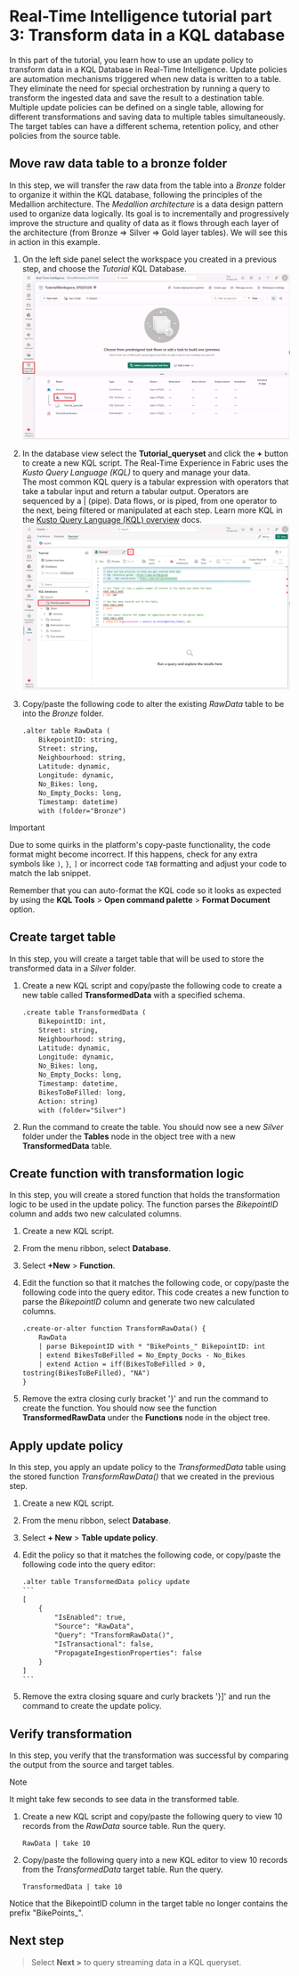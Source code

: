 # Real-Time Intelligence tutorial part 3: Transform data in a KQL database

In this part of the tutorial, you learn how to use an update policy to transform data in a KQL Database in Real-Time Intelligence. Update policies are automation mechanisms triggered when new data is written to a table. They eliminate the need for special orchestration by running a query to transform the ingested data and save the result to a destination table. Multiple update policies can be defined on a single table, allowing for different transformations and saving data to multiple tables simultaneously. The target tables can have a different schema, retention policy, and other policies from the source table.

## Move raw data table to a bronze folder

In this step, we will transfer the raw data from the table into a _Bronze_ folder to organize it within the KQL database, following the principles of the Medallion architecture. The _Medallion architecture_ is a data design pattern used to organize data logically. Its goal is to incrementally and progressively improve the structure and quality of data as it flows through each layer of the architecture (from Bronze ⇒ Silver ⇒ Gold layer tables). We will see this in action in this example.

1. On the left side panel select the workspace you created in a previous step, and choose the _Tutorial_ KQL Database.
![Screenshot showing the workspace elements including the Tutorial KQL Database.](media/workspace-kql-database.png)

2. In the database view select the **Tutorial_queryset** and click the **+** button to create a new KQL script. The Real-Time Experience in Fabric uses the _Kusto Query Language (KQL)_ to query and manage your data.  
The most common KQL query is a tabular expression with operators that take a tabular input and return a tabular output. Operators are sequenced by a | (pipe). Data flows, or is piped, from one operator to the next, being filtered or manipulated at each step. Learn more KQL in the [Kusto Query Language (KQL) overview](https://learn.microsoft.com/en-us/kusto/query/) docs.
![Screenshot showing the KQL database view focusing on the Tutorial queryset.](media/kql-queryset.png)

3. Copy/paste the following code to alter the existing _RawData_ table to be into the _Bronze_ folder.

    ```kusto
    .alter table RawData (
        BikepointID: string,
        Street: string,
        Neighbourhood: string,
        Latitude: dynamic,
        Longitude: dynamic,
        No_Bikes: long,
        No_Empty_Docks: long,
        Timestamp: datetime)
        with (folder="Bronze")
    ```

> [!IMPORTANT]
> Due to some quirks in the platform's copy-paste functionality, the code format might become incorrect. If this happens, check for any extra symbols like `)`, `}`, `]` or incorrect code `TAB` formatting and adjust your code to match the lab snippet.
>
> Remember that you can auto-format the KQL code so it looks as expected by using the **KQL Tools** > **Open command palette** > **Format Document** option.

## Create target table

In this step, you will create a target table that will be used to store the transformed data in a _Silver_ folder.

1. Create a new KQL script and copy/paste the following code to create a new table called **TransformedData** with a specified schema.

    ```kusto
    .create table TransformedData (
        BikepointID: int,
        Street: string,
        Neighbourhood: string,
        Latitude: dynamic,
        Longitude: dynamic,
        No_Bikes: long,
        No_Empty_Docks: long,
        Timestamp: datetime,
        BikesToBeFilled: long,
        Action: string)
        with (folder="Silver")
    ```

2. Run the command to create the table. You should now see a new _Silver_ folder under the **Tables** node in the object tree with a new **TransformedData** table.

## Create function with transformation logic

In this step, you will create a stored function that holds the transformation logic to be used in the update policy. The function parses the _BikepointID_ column and adds two new calculated columns.

1. Create a new KQL script.
2. From the menu ribbon, select **Database**.
3. Select **+New** > **Function**.
4. Edit the function so that it matches the following code, or copy/paste the following code into the query editor. This code creates a new function to parse the _BikepointID_ column and generate two new calculated columns.

    ```kusto
    .create-or-alter function TransformRawData() {
        RawData
        | parse BikepointID with * "BikePoints_" BikepointID: int
        | extend BikesToBeFilled = No_Empty_Docks - No_Bikes
        | extend Action = iff(BikesToBeFilled > 0, tostring(BikesToBeFilled), "NA")
    }
    ```

5. Remove the extra closing curly bracket '}' and run the command to create the function.
    You should now see the function **TransformedRawData** under the **Functions** node in the object tree.

## Apply update policy

In this step, you apply an update policy to the _TransformedData_ table using the stored function _TransformRawData()_ that we created in the previous step.

1. Create a new KQL script.
2. From the menu ribbon, select **Database**.
3. Select **+ New** > **Table update policy**.
4. Edit the policy so that it matches the following code, or copy/paste the following code into the query editor:

    ~~~kusto
    .alter table TransformedData policy update
    ```
    [
        {
            "IsEnabled": true,
            "Source": "RawData",
            "Query": "TransformRawData()",
            "IsTransactional": false,
            "PropagateIngestionProperties": false
        }
    ]
    ```
    ~~~

5. Remove the extra closing square and curly brackets '}]' and run the command to create the update policy.

## Verify transformation

In this step, you verify that the transformation was successful by comparing the output from the source and target tables.

> [!NOTE]
> It might take few seconds to see data in the transformed table.

1. Create a new KQL script and copy/paste the following query to view 10 records from  the _RawData_ source table. Run the query.

    ```kusto
    RawData | take 10
    ```

2. Copy/paste the following query into a new KQL editor to view 10 records from the _TransformedData_ target table. Run the query.

    ```kusto
    TransformedData | take 10
    ```

Notice that the BikepointID column in the target table no longer contains the prefix "BikePoints_".

## Next step

> Select **Next >** to query streaming data in a KQL queryset.
